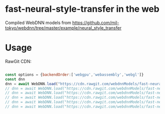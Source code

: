 # fast-neural-style-transfer in the web

Compiled WebDNN models from https://github.com/mil-tokyo/webdnn/tree/master/example/neural_style_transfer

# Usage

RawGit CDN:
```js

const options = {backendOrder:['webgpu','webassembly','webgl']}
const dnn
dnn = await WebDNN.load("https://cdn.rawgit.com/webdnnModels/fast-neural-style-transfer/master/output.candy/", options)
// dnn = await WebDNN.load("https://cdn.rawgit.com/webdnnModels/fast-neural-style-transfer/master/output.fur/", options)
// dnn = await WebDNN.load("https://cdn.rawgit.com/webdnnModels/fast-neural-style-transfer/master/output.kanagawa/", options)
// dnn = await WebDNN.load("https://cdn.rawgit.com/webdnnModels/fast-neural-style-transfer/master/output.kandinsky/", options)
// dnn = await WebDNN.load("https://cdn.rawgit.com/webdnnModels/fast-neural-style-transfer/master/output.scream/", options)
// dnn = await WebDNN.load("https://cdn.rawgit.com/webdnnModels/fast-neural-style-transfer/master/output.starrynight/", options)
```
